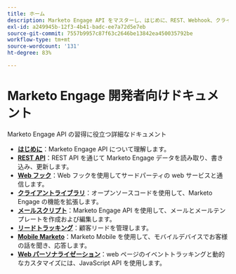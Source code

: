 ```yaml
---
title: ホーム
description: Marketo Engage API をマスターし、はじめに、REST、Webhook、クライアントライブラリ、メールスクリプティング、リードトラッキング、モバイルおよび web パーソナライゼーションのドキュメントを含めます。
exl-id: a249945b-12f3-4b41-badc-ee7a72d5e7eb
source-git-commit: 7557b9957c87f63c2646be13842ea450035792be
workflow-type: tm+mt
source-wordcount: '131'
ht-degree: 83%

---
```



# Marketo Engage 開発者向けドキュメント

Marketo Engage API の習得に役立つ詳細なドキュメント

* [**はじめに**](getting-started.md)：Marketo Engage API について理解します。
* [**REST API**](https://developer.adobe.com/marketo-apis/)：REST API を通じて Marketo Engage データを読み取り、書き込み、更新します。
* [**Web フック**](webhooks/webhooks.md)：Web フックを使用してサードパーティの web サービスと通信します。
* [**クライアントライブラリ**](https://github.com/Marketo/Community-Supported-Client-Libraries)：オープンソースコードを使用して、Marketo Engage の機能を拡張します。
* [**メールスクリプト**](email-scripting.md)：Marketo Engage API を使用して、メールとメールテンプレートを作成および編集します。
* [**リードトラッキング**](javascript-api/lead-tracking.md)：顧客リードを管理します。
* [**Mobile Marketo**](mobile/mobile.md)：Marketo Mobile を使用して、モバイルデバイスでお客様の話を聞き、応答します。
* [**Web パーソナライゼーション**](javascript-api/web-personalization.md)：web ページのイベントトラッキングと動的なカスタマイズには、JavaScript API を使用します。
